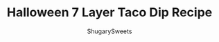 ---
layout: ../../layouts/MarkdownPostLayout.astro
title: Halloween 7 Layer Taco Dip Recipe
author: ShugarySweets
pubDate: 2018-10-16
description: "7 Layer Taco Dip is the perfect game day appetizer. Give it a twist for Halloween by adding a spooky web!"
image_url: https://www.shugarysweets.com/wp-content/uploads/2018/10/7-layer-taco-dip-5.jpg
tags: ["Appetizers","Mexican"]
calories: 318
protein: 19
carbohydrates: 6
fats: 25
fiber: 1
ingredients: ["1 pound ground beef","2 packages taco seasoning (divided)","8 ounce cream cheese, softened","16 sour cream, divided","1 can (4 ounce) green chilies","1 jar (15 ounce) thick and chunky salsa","1 1/4 cup shredded taco cheese, divided","1 cup guacamole","1 roma tomato, diced","1 green onion, sliced","2 Tablespoons sliced black olives"]
serves: 10
time: "20 minutes"
prepTime: "15 minutes"
instructions: ["Choose your dish. I used a 9.25-inch pie plate made for deep dish pies! You could also use a square or round baking dish, a large platter, or a bowl. You decide!","Layer 1: Blend cream cheese, 1 cup sour cream and 1 package taco seasoning until smooth. Spread in bottom of pie plate.","Layer 2: Meat or Beans. Brown your ground beef in a medium skillet over high heat until all the pink is out. Drain meat and add 1 package taco seasoning (no water needed). Spread meat over the first layer. If you prefer, use a can of refried beans instead of meat.","Layer 3: Spread diced green chilies over meat layer (no need to drain).","Layer 4: Salsa. Use a thick and chunky salsa and spread over green chilies.","Layer 5: Shredded cheese. Add about 1 cup of shredded cheese sprinkled over the top of the salsa.","Layer 6: Guacamole. Spread 1 cup of either homemade guacamole or already prepared guacamole over the salsa.","Layer 7: Sour Cream. Spread 1 cup of sour cream over the top of the guacamole. If making the spider web, skip spreading it, and instead put the cup of sour cream in a ziploc bag. Snip off the corners and pipe over the top of the guacamole. Start by making the lines, then connect them to create a web.","Add the finishing touch by sprinkling the diced tomato, green onion, remaining 1/4 cup of shredded cheese, and black olives to the edges of the pan. (If not making the web, you can sprinkle this all over the top of the sour cream instead).","Add some fake spiders and serve with tortilla chips! ENJOY!"]
nutrition: ["318 calories","6 grams carbohydrates","90 milligrams cholesterol","25 grams fat","1 grams fiber","19 grams protein","12 grams saturated fat","262 milligrams sodium","2 grams sugar","1 grams trans fat","9 grams unsaturated fat"]
---